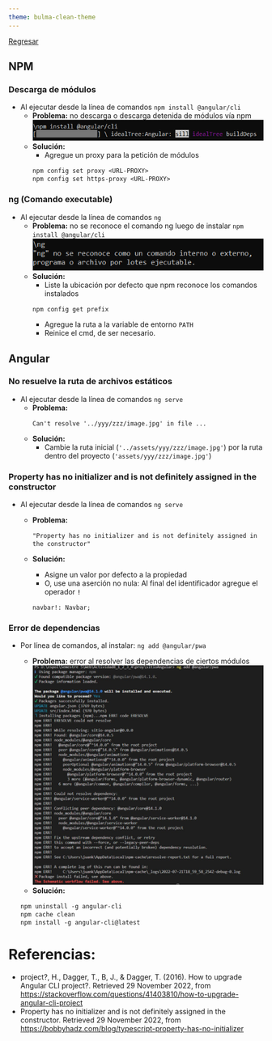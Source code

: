 ```yaml
---
theme: bulma-clean-theme
---
```


[Regresar](/DAWM/)

## NPM

### Descarga de módulos

* Al ejecutar desde la línea de comandos `npm install @angular/cli`
	+ **Problema:** no descarga o descarga detenida de módulos vía npm 
	  ![comandos](imagenes/comandos.png)
	+ **Solución:**
		- Agregue un proxy para la petición de módulos
		```
		npm config set proxy <URL-PROXY>
		npm config set https-proxy <URL-PROXY>
		```

### ng (Comando executable)
* Al ejecutar desde la línea de comandos `ng`
	+ **Problema:** no se reconoce el comando ng luego de instalar `npm install @angular/cli`
	![ng not found](imagenes/ngnotfound.png)
	+ **Solución:**
		- Liste la ubicación por defecto que npm reconoce los comandos instalados
		```
		npm config get prefix
		```
		- Agregue la ruta a la variable de entorno `PATH`
		- Reinice el cmd, de ser necesario.

## Angular

### No resuelve la ruta de archivos estáticos

* Al ejecutar desde la línea de comandos `ng serve`
	+ **Problema:**   
		```
		Can't resolve '../yyy/zzz/image.jpg' in file ...
		``` 
	+ **Solución:**
		- Cambie la ruta inicial (`'../assets/yyy/zzz/image.jpg'`) por la ruta dentro del proyecto (`'assets/yyy/zzz/image.jpg'`)

### Property has no initializer and is not definitely assigned in the constructor

* Al ejecutar desde la línea de comandos `ng serve`
	+ **Problema:**  

		```
		"Property has no initializer and is not definitely assigned in the constructor"
		```

	+ **Solución:**

		- Asigne un valor por defecto a la propiedad
		- O, use una aserción no nula: Al final del identificador agregue el operador **`!`**

		```
		navbar!: Navbar;
		```


### Error de dependencias

* Por línea de comandos, al instalar: `ng add @angular/pwa`
	+ **Problema:** error al resolver las dependencias de ciertos módulos
	![dependencias](imagenes/dependencias.jpg)
	+ **Solución:** 

	```
	npm uninstall -g angular-cli
	npm cache clean
	npm install -g angular-cli@latest
	```

# Referencias: 

* project?, H., Dagger, T., B, J., & Dagger, T. (2016). How to upgrade Angular CLI project?. Retrieved 29 November 2022, from https://stackoverflow.com/questions/41403810/how-to-upgrade-angular-cli-project
* Property has no initializer and is not definitely assigned in the constructor. Retrieved 29 November 2022, from https://bobbyhadz.com/blog/typescript-property-has-no-initializer